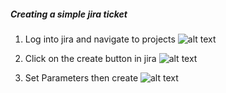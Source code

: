 ##### Creating a simple jira ticket 
1. Log into jira and navigate to projects
![alt text](<Screenshot 2025-03-12 at 4.51.25 PM.png>)

2. Click on the create button in jira
![alt text](<Screenshot 2025-03-12 at 4.56.25 PM.png>)

3. Set Parameters then create 
![alt text](<Screenshot 2025-03-12 at 5.12.44 PM.png>)


